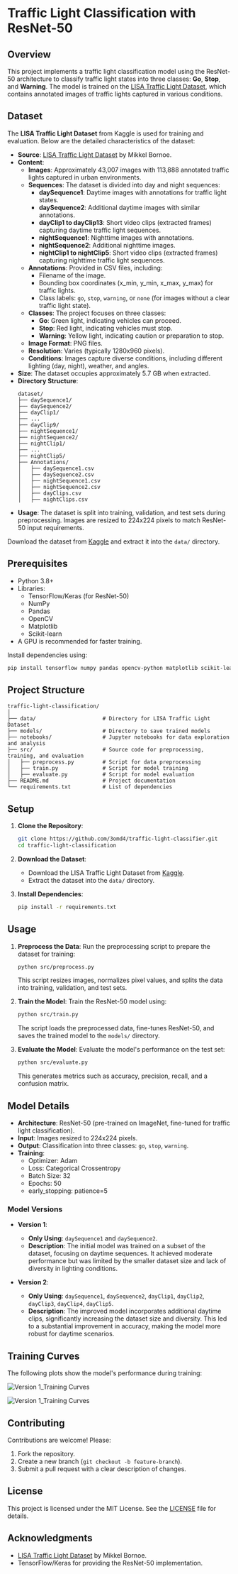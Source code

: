 # Traffic Light Classification with ResNet-50

## Overview
This project implements a traffic light classification model using the ResNet-50 architecture to classify traffic light states into three classes: **Go**, **Stop**, and **Warning**. The model is trained on the [LISA Traffic Light Dataset](https://www.kaggle.com/datasets/mbornoe/lisa-traffic-light-dataset), which contains annotated images of traffic lights captured in various conditions.

## Dataset
The **LISA Traffic Light Dataset** from Kaggle is used for training and evaluation. Below are the detailed characteristics of the dataset:

- **Source**: [LISA Traffic Light Dataset](https://www.kaggle.com/datasets/mbornoe/lisa-traffic-light-dataset) by Mikkel Bornoe.
- **Content**:
  - **Images**: Approximately 43,007 images with 113,888 annotated traffic lights captured in urban environments.
  - **Sequences**: The dataset is divided into day and night sequences:
    - **daySequence1**: Daytime images with annotations for traffic light states.
    - **daySequence2**: Additional daytime images with similar annotations.
    - **dayClip1 to dayClip13**: Short video clips (extracted frames) capturing daytime traffic light sequences.
    - **nightSequence1**: Nighttime images with annotations.
    - **nightSequence2**: Additional nighttime images.
    - **nightClip1 to nightClip5**: Short video clips (extracted frames) capturing nighttime traffic light sequences.
  - **Annotations**: Provided in CSV files, including:
    - Filename of the image.
    - Bounding box coordinates (x_min, y_min, x_max, y_max) for traffic lights.
    - Class labels: `go`, `stop`, `warning`, or `none` (for images without a clear traffic light state).
  - **Classes**: The project focuses on three classes:
    - **Go**: Green light, indicating vehicles can proceed.
    - **Stop**: Red light, indicating vehicles must stop.
    - **Warning**: Yellow light, indicating caution or preparation to stop.
  - **Image Format**: PNG files.
  - **Resolution**: Varies (typically 1280x960 pixels).
  - **Conditions**: Images capture diverse conditions, including different lighting (day, night), weather, and angles.
- **Size**: The dataset occupies approximately 5.7 GB when extracted.
- **Directory Structure**:
  ```
  dataset/
  ├── daySequence1/
  ├── daySequence2/
  ├── dayClip1/
  ├── ...
  ├── dayClip9/
  ├── nightSequence1/
  ├── nightSequence2/
  ├── nightClip1/
  ├── ...
  ├── nightClip5/
  ├── Annotations/
  │   ├── daySequence1.csv
  │   ├── daySequence2.csv
  │   ├── nightSequence1.csv
  │   ├── nightSequence2.csv
  │   ├── dayClips.csv
  │   ├── nightClips.csv
  ```
- **Usage**: The dataset is split into training, validation, and test sets during preprocessing. Images are resized to 224x224 pixels to match ResNet-50 input requirements.

Download the dataset from [Kaggle](https://www.kaggle.com/datasets/mbornoe/lisa-traffic-light-dataset) and extract it into the `data/` directory.

## Prerequisites
- Python 3.8+
- Libraries:
  - TensorFlow/Keras (for ResNet-50)
  - NumPy
  - Pandas
  - OpenCV
  - Matplotlib
  - Scikit-learn
- A GPU is recommended for faster training.

Install dependencies using:
```bash
pip install tensorflow numpy pandas opencv-python matplotlib scikit-learn
```

## Project Structure
```
traffic-light-classification/
│
├── data/                     # Directory for LISA Traffic Light Dataset
├── models/                   # Directory to save trained models
├── notebooks/                # Jupyter notebooks for data exploration and analysis
├── src/                      # Source code for preprocessing, training, and evaluation
│   ├── preprocess.py         # Script for data preprocessing
│   ├── train.py              # Script for model training
│   ├── evaluate.py           # Script for model evaluation
├── README.md                 # Project documentation
└── requirements.txt          # List of dependencies
```

## Setup
1. **Clone the Repository**:
   ```bash
   git clone https://github.com/3omd4/traffic-light-classifier.git
   cd traffic-light-classification
   ```

2. **Download the Dataset**:
   - Download the LISA Traffic Light Dataset from [Kaggle](https://www.kaggle.com/datasets/mbornoe/lisa-traffic-light-dataset).
   - Extract the dataset into the `data/` directory.

3. **Install Dependencies**:
   ```bash
   pip install -r requirements.txt
   ```

## Usage
1. **Preprocess the Data**:
   Run the preprocessing script to prepare the dataset for training:
   ```bash
   python src/preprocess.py
   ```
   This script resizes images, normalizes pixel values, and splits the data into training, validation, and test sets.

2. **Train the Model**:
   Train the ResNet-50 model using:
   ```bash
   python src/train.py
   ```
   The script loads the preprocessed data, fine-tunes ResNet-50, and saves the trained model to the `models/` directory.

3. **Evaluate the Model**:
   Evaluate the model's performance on the test set:
   ```bash
   python src/evaluate.py
   ```
   This generates metrics such as accuracy, precision, recall, and a confusion matrix.

## Model Details
- **Architecture**: ResNet-50 (pre-trained on ImageNet, fine-tuned for traffic light classification).
- **Input**: Images resized to 224x224 pixels.
- **Output**: Classification into three classes: `go`, `stop`, `warning`.
- **Training**:
  - Optimizer: Adam
  - Loss: Categorical Crossentropy
  - Batch Size: 32
  - Epochs: 50
  - early_stopping: patience=5

### Model Versions
- **Version 1**:
  - **Only Using**: `daySequence1` and `daySequence2`.
  - **Description**: The initial model was trained on a subset of the dataset, focusing on daytime sequences. It achieved moderate performance but was limited by the smaller dataset size and lack of diversity in lighting conditions.

- **Version 2**:
  - **Only Using**: `daySequence1`, `daySequence2`, `dayClip1`, `dayClip2`, `dayClip3`, `dayClip4`, `dayClip5`.
  - **Description**: The improved model incorporates additional daytime clips, significantly increasing the dataset size and diversity. This led to a substantial improvement in accuracy, making the model more robust for daytime scenarios.

## Training Curves
The following plots show the model's performance during training:

![Version 1_Training Curves](visuals/v1_acc-curve.png)

![Version 1_Training Curves](visuals/v2_acc-curve.png)

## Contributing
Contributions are welcome! Please:
1. Fork the repository.
2. Create a new branch (`git checkout -b feature-branch`).
3. Submit a pull request with a clear description of changes.

## License
This project is licensed under the MIT License. See the [LICENSE](LICENSE) file for details.

## Acknowledgments
- [LISA Traffic Light Dataset](https://www.kaggle.com/datasets/mbornoe/lisa-traffic-light-dataset) by Mikkel Bornoe.
- TensorFlow/Keras for providing the ResNet-50 implementation.
